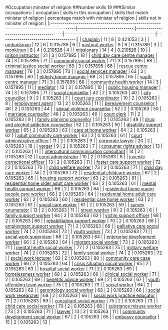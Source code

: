 #Occupation minister of religion
##Number skills 19
###Similar occupations:
| occupation                                                                                |   skills in this occupation |   skills that match minister of religion |   percentage match with minister of religion |   skills not in minister of religion |
|:------------------------------------------------------------------------------------------|----------------------------:|-----------------------------------------:|---------------------------------------------:|-------------------------------------:|
| [chaplain](chaplain.md)                                                                   |                          11 |                                        8 |                                     0.421053 |                                    3 |
| [ombudsman](ombudsman.md)                                                                 |                          12 |                                        6 |                                     0.315789 |                                    6 |
| [pastoral worker](pastoral_worker.md)                                                     |                           9 |                                        6 |                                     0.315789 |                                    3 |
| [monk/nun](monk-nun.md)                                                                   |                           8 |                                        4 |                                     0.210526 |                                    4 |
| [missionary](missionary.md)                                                               |                          14 |                                        4 |                                     0.210526 |                                   10 |
| [prison instructor](prison_instructor.md)                                                 |                          21 |                                        3 |                                     0.157895 |                                   18 |
| [child day care centre manager](child_day_care_centre_manager.md)                         |                          74 |                                        3 |                                     0.157895 |                                   71 |
| [community social worker](community_social_worker.md)                                     |                          71 |                                        3 |                                     0.157895 |                                   68 |
| [criminal justice social worker](criminal_justice_social_worker.md)                       |                          69 |                                        3 |                                     0.157895 |                                   66 |
| [rescue centre manager](rescue_centre_manager.md)                                         |                          76 |                                        3 |                                     0.157895 |                                   73 |
| [social services manager](social_services_manager.md)                                     |                          63 |                                        3 |                                     0.157895 |                                   60 |
| [elderly home manager](elderly_home_manager.md)                                           |                          68 |                                        3 |                                     0.157895 |                                   65 |
| [youth centre manager](youth_centre_manager.md)                                           |                          71 |                                        3 |                                     0.157895 |                                   68 |
| [community health worker](community_health_worker.md)                                     |                          14 |                                        3 |                                     0.157895 |                                   11 |
| [mediator](mediator.md)                                                                   |                          13 |                                        3 |                                     0.157895 |                                   10 |
| [public housing manager](public_housing_manager.md)                                       |                          74 |                                        3 |                                     0.157895 |                                   71 |
| [social counsellor](social_counsellor.md)                                                 |                          42 |                                        2 |                                     0.105263 |                                   40 |
| [city councillor](city_councillor.md)                                                     |                           9 |                                        2 |                                     0.105263 |                                    7 |
| [court jury coordinator](court_jury_coordinator.md)                                       |                          10 |                                        2 |                                     0.105263 |                                    8 |
| [employment agent](employment_agent.md)                                                   |                          13 |                                        2 |                                     0.105263 |                                   11 |
| [bereavement counsellor](bereavement_counsellor.md)                                       |                          46 |                                        2 |                                     0.105263 |                                   44 |
| [sexual violence counsellor](sexual_violence_counsellor.md)                               |                          52 |                                        2 |                                     0.105263 |                                   50 |
| [marriage counsellor](marriage_counsellor.md)                                             |                          48 |                                        2 |                                     0.105263 |                                   46 |
| [court clerk](court_clerk.md)                                                             |                          11 |                                        2 |                                     0.105263 |                                    9 |
| [family planning counsellor](family_planning_counsellor.md)                               |                          51 |                                        2 |                                     0.105263 |                                   49 |
| [drug and alcohol addiction counsellor](drug_and_alcohol_addiction_counsellor.md)         |                          52 |                                        2 |                                     0.105263 |                                   50 |
| [disability support worker](disability_support_worker.md)                                 |                          65 |                                        2 |                                     0.105263 |                                   63 |
| [care at home worker](care_at_home_worker.md)                                             |                          64 |                                        2 |                                     0.105263 |                                   62 |
| [adult community care worker](adult_community_care_worker.md)                             |                          63 |                                        2 |                                     0.105263 |                                   61 |
| [court administrative officer](court_administrative_officer.md)                           |                          11 |                                        2 |                                     0.105263 |                                    9 |
| [corporate lawyer](corporate_lawyer.md)                                                   |                          20 |                                        2 |                                     0.105263 |                                   18 |
| [verger](verger.md)                                                                       |                           9 |                                        2 |                                     0.105263 |                                    7 |
| [consumer rights advisor](consumer_rights_advisor.md)                                     |                          13 |                                        2 |                                     0.105263 |                                   11 |
| [intercultural communication consultant](intercultural_communication_consultant.md)       |                          14 |                                        2 |                                     0.105263 |                                   12 |
| [court administrator](court_administrator.md)                                             |                          10 |                                        2 |                                     0.105263 |                                    8 |
| [juvenile correctional officer](juvenile_correctional_officer.md)                         |                          13 |                                        2 |                                     0.105263 |                                   11 |
| [foster care support worker](foster_care_support_worker.md)                               |                          72 |                                        2 |                                     0.105263 |                                   70 |
| [child welfare worker](child_welfare_worker.md)                                           |                          73 |                                        2 |                                     0.105263 |                                   71 |
| [child day care worker](child_day_care_worker.md)                                         |                          74 |                                        2 |                                     0.105263 |                                   72 |
| [residential childcare worker](residential_childcare_worker.md)                           |                          67 |                                        2 |                                     0.105263 |                                   65 |
| [housing support worker](housing_support_worker.md)                                       |                          63 |                                        2 |                                     0.105263 |                                   61 |
| [residential home older adult care worker](residential_home_older_adult_care_worker.md)   |                          63 |                                        2 |                                     0.105263 |                                   61 |
| [mental health support worker](mental_health_support_worker.md)                           |                          66 |                                        2 |                                     0.105263 |                                   64 |
| [residential home young people care worker](residential_home_young_people_care_worker.md) |                          66 |                                        2 |                                     0.105263 |                                   64 |
| [residential home adult care worker](residential_home_adult_care_worker.md)               |                          62 |                                        2 |                                     0.105263 |                                   60 |
| [residential care home worker](residential_care_home_worker.md)                           |                          63 |                                        2 |                                     0.105263 |                                   61 |
| [social care worker](social_care_worker.md)                                               |                          61 |                                        2 |                                     0.105263 |                                   59 |
| [survey enumerator](survey_enumerator.md)                                                 |                          13 |                                        2 |                                     0.105263 |                                   11 |
| [street warden](street_warden.md)                                                         |                           8 |                                        2 |                                     0.105263 |                                    6 |
| [family support worker](family_support_worker.md)                                         |                          64 |                                        2 |                                     0.105263 |                                   62 |
| [victim support officer](victim_support_officer.md)                                       |                          68 |                                        2 |                                     0.105263 |                                   66 |
| [rehabilitation support worker](rehabilitation_support_worker.md)                         |                          70 |                                        2 |                                     0.105263 |                                   68 |
| [employment support worker](employment_support_worker.md)                                 |                          71 |                                        2 |                                     0.105263 |                                   69 |
| [palliative care social worker](palliative_care_social_worker.md)                         |                          74 |                                        2 |                                     0.105263 |                                   72 |
| [youth worker](youth_worker.md)                                                           |                          73 |                                        2 |                                     0.105263 |                                   71 |
| [social work supervisor](social_work_supervisor.md)                                       |                          66 |                                        2 |                                     0.105263 |                                   64 |
| [enterprise development worker](enterprise_development_worker.md)                         |                          66 |                                        2 |                                     0.105263 |                                   64 |
| [migrant social worker](migrant_social_worker.md)                                         |                          73 |                                        2 |                                     0.105263 |                                   71 |
| [mental health social worker](mental_health_social_worker.md)                             |                          77 |                                        2 |                                     0.105263 |                                   75 |
| [military welfare worker](military_welfare_worker.md)                                     |                          74 |                                        2 |                                     0.105263 |                                   72 |
| [family social worker](family_social_worker.md)                                           |                          74 |                                        2 |                                     0.105263 |                                   72 |
| [social work lecturer](social_work_lecturer.md)                                           |                          82 |                                        2 |                                     0.105263 |                                   80 |
| [community care case worker](community_care_case_worker.md)                               |                          66 |                                        2 |                                     0.105263 |                                   64 |
| [crisis situation social worker](crisis_situation_social_worker.md)                       |                          65 |                                        2 |                                     0.105263 |                                   63 |
| [hospital social worker](hospital_social_worker.md)                                       |                          71 |                                        2 |                                     0.105263 |                                   69 |
| [homelessness worker](homelessness_worker.md)                                             |                          68 |                                        2 |                                     0.105263 |                                   66 |
| [clinical social worker](clinical_social_worker.md)                                       |                          71 |                                        2 |                                     0.105263 |                                   69 |
| [benefits advice worker](benefits_advice_worker.md)                                       |                          69 |                                        2 |                                     0.105263 |                                   67 |
| [youth offending team worker](youth_offending_team_worker.md)                             |                          75 |                                        2 |                                     0.105263 |                                   73 |
| [social worker](social_worker.md)                                                         |                          64 |                                        2 |                                     0.105263 |                                   62 |
| [gerontology social worker](gerontology_social_worker.md)                                 |                          68 |                                        2 |                                     0.105263 |                                   66 |
| [social work researcher](social_work_researcher.md)                                       |                          68 |                                        2 |                                     0.105263 |                                   66 |
| [social work practice educator](social_work_practice_educator.md)                         |                          71 |                                        2 |                                     0.105263 |                                   69 |
| [consultant social worker](consultant_social_worker.md)                                   |                          75 |                                        2 |                                     0.105263 |                                   73 |
| [child care social worker](child_care_social_worker.md)                                   |                          70 |                                        2 |                                     0.105263 |                                   68 |
| [substance misuse worker](substance_misuse_worker.md)                                     |                          73 |                                        2 |                                     0.105263 |                                   71 |
| [lawyer](lawyer.md)                                                                       |                          13 |                                        2 |                                     0.105263 |                                   11 |
| [community development social worker](community_development_social_worker.md)             |                          67 |                                        2 |                                     0.105263 |                                   65 |
| [embassy counsellor](embassy_counsellor.md)                                               |                          15 |                                        2 |                                     0.105263 |                                   13 |
